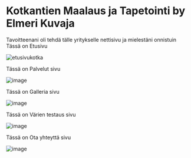 # Kotkantien Maalaus ja Tapetointi by Elmeri Kuvaja
Tavoitteenani oli tehdä tälle yritykselle nettisivu ja mielestäni onnistuin
Tässä on Etusivu

![etusivukotka](https://github.com/user-attachments/assets/b2fb20b5-7c64-4080-bf81-5ce544c56710)

Tässä on Palvelut sivu

![image](https://github.com/user-attachments/assets/6ae84727-3fab-443c-90a5-31380d83a5d3)

Tässä on Galleria sivu

![image](https://github.com/user-attachments/assets/acddba20-059c-4b67-a7a8-73487b8d71ff)

Tässä on Värien testaus sivu

![image](https://github.com/user-attachments/assets/94354311-f900-4aef-9a58-f44f536f7a93)

Tässä on Ota yhteyttä sivu

![image](https://github.com/user-attachments/assets/501ecc69-d131-4b53-93c0-9c002018e26b)

